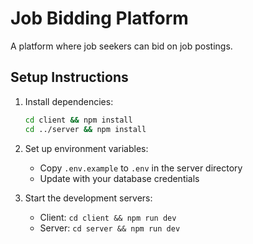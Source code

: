 # Job Bidding Platform

A platform where job seekers can bid on job postings.

## Setup Instructions

1. Install dependencies:
   ```bash
   cd client && npm install
   cd ../server && npm install
   ```

2. Set up environment variables:
   - Copy `.env.example` to `.env` in the server directory
   - Update with your database credentials

3. Start the development servers:
   - Client: `cd client && npm run dev`
   - Server: `cd server && npm run dev`

